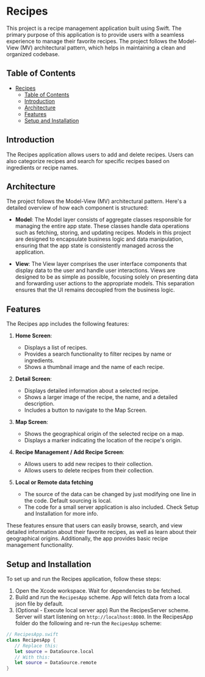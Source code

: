 # Recipes

This project is a recipe management application built using Swift. The primary purpose of this application is to provide users with a seamless experience to manage their favorite recipes. The project follows the Model-View (MV) architectural pattern, which helps in maintaining a clean and organized codebase.

## Table of Contents
- [Recipes](#recipes)
  - [Table of Contents](#table-of-contents)
  - [Introduction](#introduction)
  - [Architecture](#architecture)
  - [Features](#features)
  - [Setup and Installation](#setup-and-installation)

## Introduction

The Recipes application allows users to add and delete recipes. Users can also categorize recipes and search for specific recipes based on ingredients or recipe names. 

## Architecture

The project follows the Model-View (MV) architectural pattern. Here's a detailed overview of how each component is structured:

- **Model**: The Model layer consists of aggregate classes responsible for managing the entire app state. These classes handle data operations such as fetching, storing, and updating recipes. Models in this project are designed to encapsulate business logic and data manipulation, ensuring that the app state is consistently managed across the application.

- **View**: The View layer comprises the user interface components that display data to the user and handle user interactions. Views are designed to be as simple as possible, focusing solely on presenting data and forwarding user actions to the appropriate models. This separation ensures that the UI remains decoupled from the business logic.

## Features

The Recipes app includes the following features:

1. **Home Screen**:
   - Displays a list of recipes.
   - Provides a search functionality to filter recipes by name or ingredients.
   - Shows a thumbnail image and the name of each recipe.

2. **Detail Screen**:
   - Displays detailed information about a selected recipe.
   - Shows a larger image of the recipe, the name, and a detailed description.
   - Includes a button to navigate to the Map Screen.

3. **Map Screen**:
   - Shows the geographical origin of the selected recipe on a map.
   - Displays a marker indicating the location of the recipe's origin.

4. **Recipe Management / Add Recipe Screen**:
   - Allows users to add new recipes to their collection.
   - Allows users to delete recipes from their collection.
5. **Local or Remote data fetching**
   - The source of the data can be changed by just modifying one line in the code. Default sourcing is local.
   - The code for a small server application is also included. Check Setup and Installation for more info.

These features ensure that users can easily browse, search, and view detailed information about their favorite recipes, as well as learn about their geographical origins. Additionally, the app provides basic recipe management functionality.

## Setup and Installation

To set up and run the Recipes application, follow these steps:

1. Open the Xcode workspace. Wait for dependencies to be fetched.
2. Build and run the `RecipesApp` scheme. App will fetch data from a local json file by default.
3. (Optional - Execute local server app) Run the RecipesServer scheme. Server will start listening on `http://localhost:8080`. In the RecipesApp folder do the following and re-run the `RecipesApp` scheme:
``` swift
// RecipesApp.swift
class RecipesApp {
   // Replace this:
   let source = DataSource.local
   // With this:
   let source = DataSource.remote
}
```